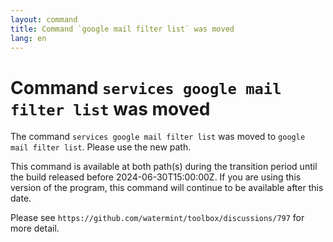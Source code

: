 ```yaml
---
layout: command
title: Command `google mail filter list` was moved
lang: en
---
```


# Command `services google mail filter list` was moved

The command `services google mail filter list` was moved to `google mail filter list`. Please use the new path.

This command is available at both path(s) during the transition period until the build released before 2024-06-30T15:00:00Z. If you are using this version of the program, this command will continue to be available after this date.

Please see `https://github.com/watermint/toolbox/discussions/797` for more detail.


